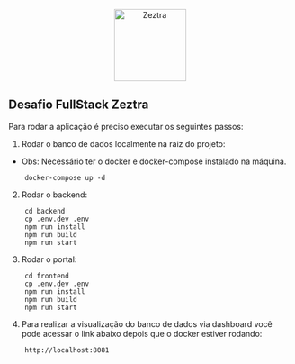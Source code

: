 
  

<p  align="center"  width="100%">

  

<img  width="128px"  src="images/favicon.ico"  alt="Zeztra">

  

</p>


## Desafio FullStack Zeztra

Para rodar a aplicação é preciso executar os seguintes passos:

1. Rodar o banco de dados localmente na raiz do projeto:
 - Obs: Necessário ter o docker e docker-compose instalado na máquina.

```console
    docker-compose up -d
```

2. Rodar o backend:

```console
    cd backend
    cp .env.dev .env
    npm run install
    npm run build
    npm run start
```

3. Rodar o portal:

```console
    cd frontend
    cp .env.dev .env
    npm run install
    npm run build
    npm run start
```

4. Para realizar a visualização do banco de dados via dashboard você pode acessar o link abaixo depois que o docker estiver rodando:

```console
    http://localhost:8081
```